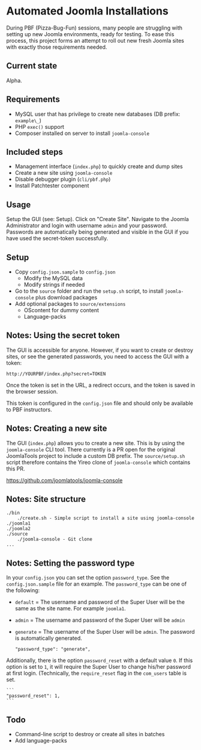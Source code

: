 # Automated Joomla Installations
During PBF (Pizza-Bug-Fun) sessions, many people are struggling with
setting up new Joomla environments, ready for testing. To ease this
process, this project forms an attempt to roll out new fresh Joomla
sites with exactly those requirements needed.

## Current state
Alpha.

## Requirements
* MySQL user that has privilege to create new databases (DB prefix: `example\_`)
* PHP `exec()` support
* Composer installed on server to install `joomla-console`

## Included steps
* Management interface (`index.php`) to quickly create and dump sites
* Create a new site using `joomla-console`
* Disable debugger plugin (`cli/pbf.php`)
* Install Patchtester component

## Usage
Setup the GUI (see: Setup). Click on "Create Site". Navigate to the Joomla Administrator and login
with username `admin` and your password. Passwords are automatically being generated and visible in the GUI
if you have used the secret-token successfully.

## Setup
* Copy `config.json.sample` to `config.json`
    * Modify the MySQL data
    * Modify strings if needed
* Go to the `source` folder and run the `setup.sh` script, to install `joomla-console` plus download packages
* Add optional packages to `source/extensions`
    * OScontent for dummy content
    * Language-packs

## Notes: Using the secret token
The GUI is accessible for anyone. However, if you want to create or destroy sites, or see the generated passwords,
you need to access the GUI with a token:

    http://YOURPBF/index.php?secret=TOKEN

Once the token is set in the URL, a redirect occurs, and the token is saved in the browser session.

This token is configured in the `config.json` file and should only be available to PBF instructors.

## Notes: Creating a new site
The GUI (`index.php`) allows you to create a new site. This is by using the `joomla-console` CLI tool.
There currently is a PR open for the original JoomlaTools project to include a custom DB prefix.
The `source/setup.sh` script therefore contains the Yireo clone of `joomla-console` which contains this PR.

https://github.com/joomlatools/joomla-console

## Notes: Site structure
```
./bin
    ./create.sh - Simple script to install a site using joomla-console
./joomla1
./joomla2
./source
    ./joomla-console - Git clone 
...
```

## Notes: Setting the password type
In your `config.json` you can set the option `password_type`.
See the `config.json.sample` file for an example.
The `password_type` can be one of the following:
* `default` = The username and password of the Super User will be the same as the site name. For example `joomla1`.
* `admin` = The username and password of the Super User will be `admin`
* `generate` = The username of the Super User will be `admin`. The password is automatically generated.

    ```
    "password_type": "generate",
    ```

Additionally, there is the option `password_reset` with a default value `0`. If this option is set
to `1`, it will require the Super User to change his/her password at first login. (Technically, the
`require_reset` flag in the `com_users` table is set.

    ```
    "password_reset": 1,
    ```

## Todo
* Command-line script to destroy or create all sites in batches
* Add language-packs
